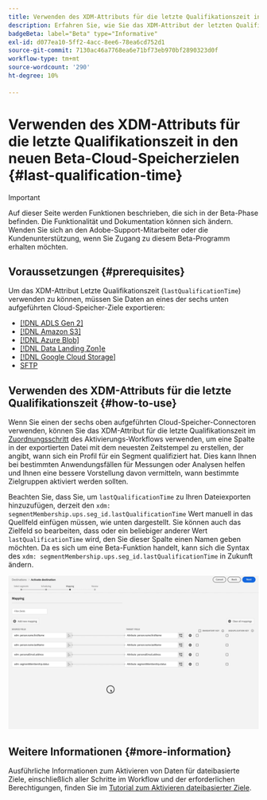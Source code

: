 ```yaml
---
title: Verwenden des XDM-Attributs für die letzte Qualifikationszeit in den neuen Beta-Cloud-Speicherzielen
description: Erfahren Sie, wie Sie das XDM-Attribut der letzten Qualifikationszeit in den neuen Beta-Cloud-Speicherzielen verwenden
badgeBeta: label="Beta" type="Informative"
exl-id: d077ea10-5ff2-4acc-8ee6-78ea6cd752d1
source-git-commit: 7130ac46a7768ea6e71bf73eb970bf2890323d0f
workflow-type: tm+mt
source-wordcount: '290'
ht-degree: 10%

---
```


# Verwenden des XDM-Attributs für die letzte Qualifikationszeit in den neuen Beta-Cloud-Speicherzielen {#last-qualification-time}

>[!IMPORTANT]
> 
>Auf dieser Seite werden Funktionen beschrieben, die sich in der Beta-Phase befinden. Die Funktionalität und Dokumentation können sich ändern. Wenden Sie sich an den Adobe-Support-Mitarbeiter oder die Kundenunterstützung, wenn Sie Zugang zu diesem Beta-Programm erhalten möchten.

## Voraussetzungen {#prerequisites}

Um das XDM-Attribut Letzte Qualifikationszeit (`lastQualificationTime`) verwenden zu können, müssen Sie Daten an eines der sechs unten aufgeführten Cloud-Speicher-Ziele exportieren:

* [[!DNL ADLS Gen 2]](/help/destinations/catalog/cloud-storage/adls-gen2.md)
* [[!DNL Amazon S3]](/help/destinations/catalog/cloud-storage/amazon-s3.md)
* [[!DNL Azure Blob]](/help/destinations/catalog/cloud-storage/azure-blob.md)
* [[!DNL Data Landing Zon]e](/help/destinations/catalog/cloud-storage/data-landing-zone.md)
* [[!DNL Google Cloud Storage]](/help/destinations/catalog/cloud-storage/google-cloud-storage.md)
* [SFTP](/help/destinations/catalog/cloud-storage/sftp.md)

## Verwenden des XDM-Attributs für die letzte Qualifikationszeit {#how-to-use}

Wenn Sie einen der sechs oben aufgeführten Cloud-Speicher-Connectoren verwenden, können Sie das XDM-Attribut für die letzte Qualifikationszeit im [Zuordnungsschritt](/help/destinations/ui/activate-batch-profile-destinations.md#mapping) des Aktivierungs-Workflows verwenden, um eine Spalte in der exportierten Datei mit dem neuesten Zeitstempel zu erstellen, der angibt, wann sich ein Profil für ein Segment qualifiziert hat. Dies kann Ihnen bei bestimmten Anwendungsfällen für Messungen oder Analysen helfen und Ihnen eine bessere Vorstellung davon vermitteln, wann bestimmte Zielgruppen aktiviert werden sollten.

Beachten Sie, dass Sie, um `lastQualificationTime` zu Ihren Dateiexporten hinzuzufügen, derzeit den `xdm: segmentMembership.ups.seg_id.lastQualificationTime` Wert manuell in das Quellfeld einfügen müssen, wie unten dargestellt. Sie können auch das Zielfeld so bearbeiten, dass oder ein beliebiger anderer Wert `lastQualificationTime` wird, den Sie dieser Spalte einen Namen geben möchten. Da es sich um eine Beta-Funktion handelt, kann sich die Syntax des `xdm: segmentMembership.ups.seg_id.lastQualificationTime` in Zukunft ändern.

![Bildschirmaufzeichnung, die die letzte Qualifikationszeit anzeigt, in die das XDM-Attribut im Zuordnungsschritt eingefügt wurde](/help/destinations/ui/last-qualification-time.gif)

## Weitere Informationen {#more-information}

Ausführliche Informationen zum Aktivieren von Daten für dateibasierte Ziele, einschließlich aller Schritte im Workflow und der erforderlichen Berechtigungen, finden Sie im [Tutorial zum Aktivieren dateibasierter Ziele](/help/destinations/ui/activate-batch-profile-destinations.md).

